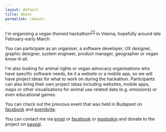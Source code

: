 ```yaml
---
layout: default
title: About
permalink: /about/
---
```


I'm organising a vegan themed hackathon<sup>[\[?\]](https://hackathon.guide/)</sup> in Vienna, hopefully around late February-early March.

You can participate as an organiser, a software developer, UX designer, graphic designer, system engineer, product manager, geographer or vegan know-it-all.

I'm also looking for animal rights or vegan advocacy organisations who have specific software needs, be it a website or a mobile app, so we will have project ideas for what to work on during the hackathon. Participants can also bring their own project ideas including websites, mobile apps, maps or other visualisations for animal use related data (e.g. emissions) or even educational games.

You can check out the previous event that was held in Budapest on [facebook](https://www.facebook.com/events/517211538807284/) and [eventbrite](https://www.eventbrite.com/e/vegan-hackathon-budapest-tickets-57830983027).

You can contact me via [email](mailto:hackathon@mancs.info) or [facebook](https://www.facebook.com/vegan.hackathon/) or [mastodon](https://boltcutter.network/@veganhackathon) and donate to the project on [paypal](https://www.paypal.me/veganhackathon).
